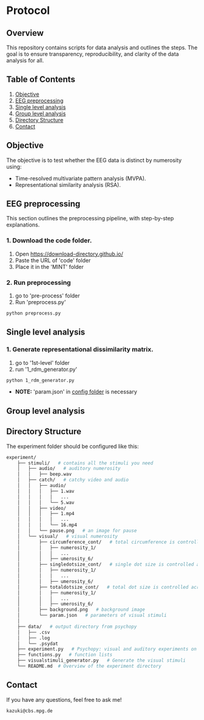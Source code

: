 # Protocol

## Overview

This repository contains scripts for data analysis and outlines the steps. The goal is to ensure transparency, reproducibility, and clarity of the data analysis for all.

## Table of Contents

1. [Objective](#objective)
2. [EEG preprocessing](#EEG-preprocessing)
3. [Single level analysis](#Single-level-analysis)
4. [Group level analysis](#Group-level-analysis)
5. [Directory Structure](#directory-structure)
6. [Contact](#contact)


## Objective

The objective is to test whether the EEG data is distinct by numerosity using:
- Time-resolved multivariate pattern analysis (MVPA).
- Representational similarity analysis (RSA).


## EEG preprocessing

This section outlines the preprocessing pipeline, with step-by-step explanations.

### 1. Download the code folder. 
1. Open https://download-directory.github.io/
2. Paste the URL of 'code' folder
3. Place it in the 'MINT' folder

### 2. Run preprocessing

1. go to 'pre-process' folder
2. Run 'preprocess.py'
 ```bash
python preprocess.py
 ```


## Single level analysis

### 1. Generate representational dissimilarity matrix.
1. go to '1st-level' folder
2. run '1_rdm_generator.py'
 ```bash
python 1_rdm_generator.py
 ```

- **NOTE:** 'param.json' in [config folder](./visual/param.json) is necessary 


## Group level analysis

## Directory Structure
The experiment folder should be configured like this:
```bash
experiment/
    ├── stimuli/   # contains all the stimuli you need
    │   ├── audio/   # auditory numerosity
    │   │   ├── beep.wav
    │   ├── catch/   # catchy video and audio
    │   │   ├── audio/
    │   │   │   ├── 1.wav
    │   │   │   │   ...
    │   │   │   └── 5.wav
    │   │   ├── video/
    │   │   │   ├── 1.mp4
    │   │   │   │   ...
    │   │   │   └── 16.mp4        
    │   │   └── pause.png   # an image for pause
    │   └── visual/   # visual numerosity
    │       ├── circumference_cont/   # total circumference is controlled across numerosity
    │       │   ├── numerosity_1/
    │       │   │   ...
    │       │   ├── umerosity_6/
    │       ├── singledotsize_cont/   # single dot size is controlled across numerosity
    │       │   ├── numerosity_1/
    │       │   │   ...
    │       │   ├── umerosity_6/               
    │       ├── totaldotsize_cont/   # total dot size is controlled across numerosity
    │       │   ├── numerosity_1/
    │       │   │   ...
    │       │   ├── umerosity_6/
    │       ├── background.png   # background image
    │       └── param.json   # parameters of visual stimuli
    │
    ├── data/   # output directory from psychopy 
    │   ├── .csv   
    │   ├── .log  
    │   └── .psydat 
    ├── experiment.py   # Psychopy: visual and auditory experiments on Mac
    ├── functions.py   # function lists
    ├── visualstimuli_generator.py   # Generate the visual stimuli
    └── README.md  # Overview of the experiment directory
```


## Contact
If you have any questions, feel free to ask me!
 ```bash
kazuki@cbs.mpg.de
 ```



